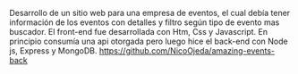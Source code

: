 Desarrollo de un sitio web para una empresa de eventos, el cual debía tener información de los eventos con detalles y filtro según tipo de evento mas buscador. El front-end fue desarrollada con Htm, Css y Javascript. En principio consumía una api otorgada pero luego hice el back-end con Node js, Express y MongoDB. https://github.com/NicoOjeda/amazing-events-back
